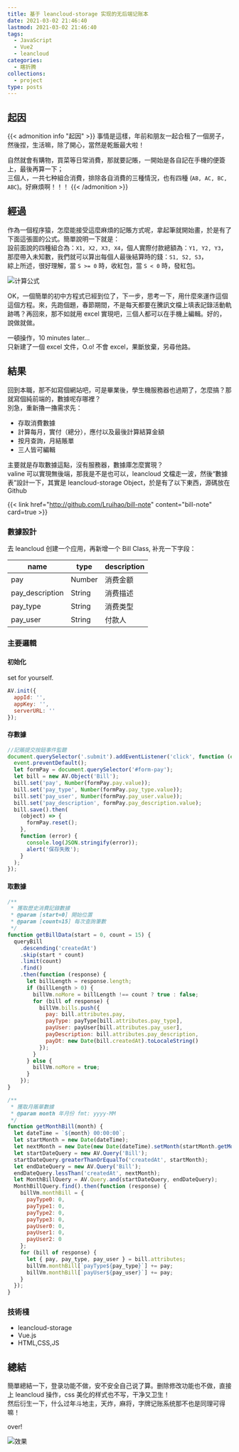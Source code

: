 ```yaml
---
title: 基于 leancloud-storage 实现的无后端记账本
date: 2021-03-02 21:46:40
lastmod: 2021-03-02 21:46:40
tags:
  - JavaScript
  - Vue2
  - leancloud
categories:
  - 瞎折腾
collections:
  - project
type: posts
---
```


## 起因

{{< admonition info "起因" >}}
事情是這樣，年前和朋友一起合租了一個房子，然後捏，生活嘛，除了開心，當然是乾飯最大啦！

自然就會有購物，買菜等日常消費，那就要記賬，一開始是各自記在手機的便簽上，最後再算一下；  
三個人，一共七种組合消費，排除各自消費的三種情況，也有四種 (`AB, AC, BC, ABC`)。好麻煩啊！！！
{{< /admonition >}}

<!--more-->

## 經過

作為一個程序猿，怎麼能接受這麼麻煩的記賬方式呢，拿起筆就開始畫，於是有了下面這張圖的公式。簡單說明一下就是：  
設前面說的四種組合為：`X1, X2, X3, X4`，個人實際付款總額為：`Y1, Y2, Y3`，那麼帶入未知數，我們就可以算出每個人最後結算時的錢：`S1, S2, S3`，  
綜上所述，很好理解，當 `S >= 0` 時，收紅包，當 `S < 0` 時，發紅包。

![计算公式](images/gs.jpg)

OK，一個簡單的初中方程式已經到位了，下一步，思考一下，用什麼來運作這個這個方程。來，先跑個題，春節期間，不是每天都要在騰訊文檔上填表記錄活動軌跡嗎？再回來，那不如就用 excel 實現吧，三個人都可以在手機上編輯。好的，說做就做。

一頓操作，10 minutes later...  
只新建了一個 excel 文件，O.o! 不會 excel，果斷放棄，另尋他路。

## 結果

回到本職，那不如寫個網站吧，可是畢業後，學生機服務器也過期了，怎麼搞？那就寫個純前端的，數據呢存哪裡？  
別急，重新擼一擼需求先：

- 存取消費數據
- 計算每月，實付（總分），應付以及最後計算結算金額
- 按月查詢，月結賬單
- 三人皆可編輯

主要就是存取數據這點，沒有服務器，數據庫怎麼實現？  
valine 可以實現無後端，那我是不是也可以，leancloud 文檔走一波，然後“數據表”設計一下，其實是 leancloud-storage Object，於是有了以下東西，源碼放在 Github

<!-- markdownlint-disable MD034 -->

{{< link href="http://github.com/Lruihao/bill-note" content="bill-note" card=true >}}

### 數據設計

去 leancloud 创建一个应用，再新增一个 Bill Class, 补充一下字段：

| name            | type   | description |
| --------------- | ------ | ----------- |
| pay             | Number | 消费金额    |
| pay_description | String | 消费描述    |
| pay_type        | String | 消费类型    |
| pay_user        | String | 付款人      |

### 主要邏輯

#### 初始化

set for yourself.

```js
AV.init({
  appId: '',
  appKey: '',
  serverURL: ''
});
```

#### 存數據

```js
//記賬提交按鈕事件監聽
document.querySelector('.submit').addEventListener('click', function (event) {
  event.preventDefault();
  let formPay = document.querySelector('#form-pay');
  let bill = new AV.Object('Bill');
  bill.set('pay', Number(formPay.pay.value));
  bill.set('pay_type', Number(formPay.pay_type.value));
  bill.set('pay_user', Number(formPay.pay_user.value));
  bill.set('pay_description', formPay.pay_description.value);
  bill.save().then(
    (object) => {
      formPay.reset();
    },
    function (error) {
      console.log(JSON.stringify(error));
      alert('保存失敗');
    }
  );
});
```

#### 取數據

```js
/**
 * 獲取歷史消費記錄數據
 * @param [start=0] 開始位置
 * @param [count=15] 每次查詢筆數
 */
function getBillData(start = 0, count = 15) {
  queryBill
    .descending('createdAt')
    .skip(start * count)
    .limit(count)
    .find()
    .then(function (response) {
      let billLength = response.length;
      if (billLength > 0) {
        billVm.noMore = billLength !== count ? true : false;
        for (bill of response) {
          billVm.bills.push({
            pay: bill.attributes.pay,
            payType: payType[bill.attributes.pay_type],
            payUser: payUser[bill.attributes.pay_user],
            payDescription: bill.attributes.pay_description,
            payDt: new Date(bill.createdAt).toLocaleString()
          });
        }
      } else {
        billVm.noMore = true;
      }
    });
}

/**
 * 獲取月賬單數據
 * @param month 年月份 fmt: yyyy-MM
 */
function getMonthBill(month) {
  let dateTime = `${month} 00:00:00`;
  let startMonth = new Date(dateTime);
  let nextMonth = new Date(new Date(dateTime).setMonth(startMonth.getMonth() + 1));
  let startDateQuery = new AV.Query('Bill');
  startDateQuery.greaterThanOrEqualTo('createdAt', startMonth);
  let endDateQuery = new AV.Query('Bill');
  endDateQuery.lessThan('createdAt', nextMonth);
  let MonthBillQuery = AV.Query.and(startDateQuery, endDateQuery);
  MonthBillQuery.find().then(function (response) {
    billVm.monthBill = {
      payType0: 0,
      payType1: 0,
      payType2: 0,
      payType3: 0,
      payUser0: 0,
      payUser1: 0,
      payUser2: 0
    };
    for (bill of response) {
      let { pay, pay_type, pay_user } = bill.attributes;
      billVm.monthBill[`payType${pay_type}`] += pay;
      billVm.monthBill[`payUser${pay_user}`] += pay;
    }
  });
}
```

### 技術棧

- leancloud-storage
- Vue.js
- HTML,CSS,JS

## 總結

簡單總結一下，登录功能不做，安不安全自己说了算。删除修改功能也不做，直接上 leancloud 操作，css 美化的样式也不写，干净又卫生！  
然后衍生一下，什么过年斗地主，天炸，麻将，字牌记账系统那不也是同理可得嘛！

over!

![效果](images/demo.jpg 'Demo')
